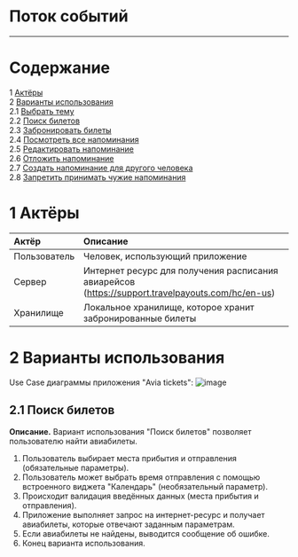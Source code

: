 # Поток событий

---

# Содержание

1 [Актёры](#actors)  
2 [Варианты использования](#use_case)  
2.1 [Выбрать тему](#choose_theame)  
2.2 [Поиск билетов](#search_alert)  
2.3 [Забронировать билеты](#add_alert)  
2.4 [Посмотреть все напоминания](#show_alert)  
2.5 [Редактировать напоминание](#edit_alert)  
2.6 [Отложить напоминание](#reset_alert)  
2.7 [Создать напоминание для другого человека](#external_alert)  
2.8 [Запретить принимать чужие напоминания](#cancel_external)

<a name="actors"/>

# 1 Актёры

| Актёр        | Описание                                                                                         |
| :----------- | :----------------------------------------------------------------------------------------------- |
| Пользователь | Человек, использующий приложение                                                                 |
| Сервер       | Интернет ресурс для получения расписания авиарейсов (https://support.travelpayouts.com/hc/en-us) |
| Хранилище    | Локальное хранилище, которое хранит забронированные билеты                                       |

<a name="use_case"/>

# 2 Варианты использования

Use Case диаграммы приложения "Avia tickets":
![image](https://user-images.githubusercontent.com/68506750/203152593-808b70e5-c67f-495f-a9ff-942d96063009.png)

<a name="search_alert"/>

## 2.1 Поиск билетов

**Описание.** Вариант использования "Поиск билетов" позволяет пользователю найти авиабилеты.

1. Пользователь выбирает места прибытия и отправления (обязательные параметры).
2. Пользователь может выбрать время отправления с помощью встроенного виджета "Календарь" (необязательный параметр).
3. Происходит валидация введённых данных (места прибытия и отправления).
4. Приложение выполняет запрос на интернет-ресурс и получает авиабилеты, которые отвечают заданным параметрам.
5. Если авиабилеты не найдены, выводится сообщение об ошибке.
6. Конец варианта использования.
